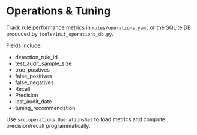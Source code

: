 # Operations & Tuning

Track rule performance metrics in `rules/operations.yaml` or the SQLite DB produced by `tools/init_operations_db.py`.

Fields include:
- detection_rule_id
- test_audit_sample_size
- true_positives
- false_positives
- false_negatives
- Recall
- Precision
- last_audit_date
- tuning_recommendation

Use `src.operations.OperationsSet` to load metrics and compute precision/recall programmatically.
